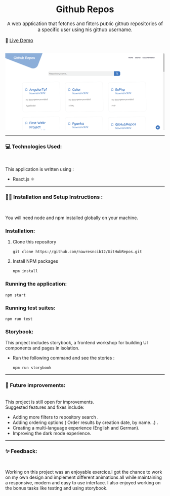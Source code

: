 <h1 align="center">
  Github Repos
</h1>
<p align="center" style="font-size: 15px;">A web application that fetches and filters public github repositories of a specific user using his github username.</p>
🔗 <a align="center" style="font-size: 15px;"href="https://imaginative-caramel-9963f8.netlify.app/"> Live Demo</a>
<br/><br/>

![Sample App Image](./public/screenshot.png)

<hr/>

### 💻 Technologies Used:

<br/>

This application is written using :

- React.js ⚛️

<hr/>

### 👨‍💻 Installation and Setup Instructions :

<br/>

You will need node and npm installed globally on your machine.

### Installation:

1. Clone this repository
   ```
   git clone https://github.com/nawresncib12/GitHubRepos.git
   ```
2. Install NPM packages
   ```
   npm install
   ```

### Running the application:

```
npm start
```

### Running test suites:

```
npm run test
```

### Storybook:

This project includes storybook, a frontend workshop for building UI components and pages in isolation.

- Run the following command and see the stories :

  ```
  npm run storybook
  ```

<hr/>

### 📶 Future improvements:

<br/>
This project is still open for improvements.
<br/>
Suggested features and fixes include:

- Adding more filters to repository search .
- Adding ordering options ( Order results by creation date, by name...) .
- Creating a multi-language experience (English and German).
- Improving the dark mode experience.
<hr/>

### ✨ Feedback:

<br/>

Working on this project was an enjoyable exercice.I got the chance to work on my own design and implement different animations all while maintaining a responsive, modern and easy to use interface.
I also enjoyed working on the bonus tasks like testing and using storybook.

